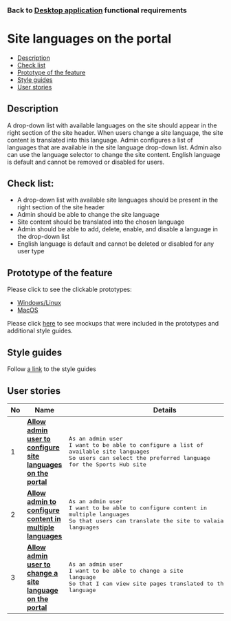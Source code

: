 ### Back to [Desktop application](/sports_hub_portal/desktop_application_features/desktop_application_features_list/) functional requirements

# Site languages on the portal

- [Description](#description)
- [Check list](#check-list)
- [Prototype of the feature](#prototype-of-the-feature)
- [Style guides](#style-guides)
- [User stories](#user-stories)

## Description

A drop-down list with available languages on the site should appear in the right section of the site header. When users change a site language, the site content is translated into this language. 
Admin configures a list of languages that are available in the site language drop-down list.
Admin also can use the language selector to change the site content. English language is default and cannot be removed or disabled for users.

## Check list:

- A drop-down list with available site languages should be present in the right section of the site header
- Admin should be able to change the site language
- Site content should be translated into the chosen language
- Admin should be able to add, delete, enable, and disable a language in the drop-down list
- English language is default and cannot be deleted or disabled for any user type

## Prototype of the feature

Please click to see the clickable prototypes:
  - [Windows/Linux](https://www.figma.com/proto/qsCKnaZoZ385SIZbV1O1pf/Site-Languages?page-id=8142%3A653&node-id=8142%3A825&viewport=266%2C48%2C0.21&scaling=min-zoom&starting-point-node-id=8142%3A825)
  - [MacOS](https://www.figma.com/proto/qsCKnaZoZ385SIZbV1O1pf/Site-Languages?page-id=0%3A1&node-id=8142%3A1796&viewport=266%2C48%2C0.21&scaling=min-zoom&starting-point-node-id=8142%3A1796)

Please click [here](https://www.figma.com/file/qsCKnaZoZ385SIZbV1O1pf/Site-Languages?node-id=0%3A1) to see mockups that were included in the prototypes and additional style guides.

## Style guides

Follow [a link](https://www.figma.com/proto/0zkkf5WC77OSpvyD6YXpFE/Style-guides?page-id=0%3A1&node-id=19%3A5368&viewport=266%2C48%2C0.54&scaling=min-zoom&starting-point-node-id=19%3A5368) to the style guides

## User stories

No           |      Name     |   Details
------------ | ------------- | -------------
1 |[**Allow admin user to configure site languages on the portal**](/sports_hub_portal/desktop_application_features/site_languages/user_stories/configure_site_languages)|<pre>As an admin user<br>I want to be able to configure a list of available site languages<br>So users can select the preferred language for the Sports Hub site</pre>
2 |[**Allow admin to configure content in multiple languages**](/sports_hub_portal/desktop_application_features/site_languages/user_stories/content_internationalization)|<pre>As an admin user<br>I want to be able to configure content in multiple languages<br>So that users can translate the site to valaiable languages</pre>
3 |[**Allow admin user to change a site language on the portal**](/sports_hub_portal/desktop_application_features/site_languages/user_stories/admin_side_site_language_dropdown)|<pre>As an admin user<br>I want to be able to change a site language<br>So that I can view site pages translated to the preferred language</pre>

